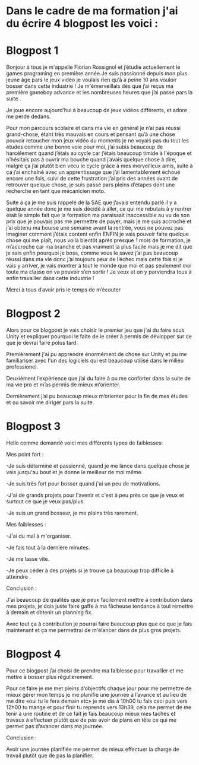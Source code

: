 # Dans le cadre de ma formation j'ai du écrire 4 blogpost les voici :

# Blogpost 1

Bonjour à tous je m'appelle  Florian Rossignol et j’étudie actuellement le games programing en première année.Je suis passionné depuis mon plus jeune âge pars le jeux vidéo je voulais rien qu’à a peine 10 ans vouloir bosser dans cette industrie ! Je m'émerveillais dés que j’ai reçus ma première gameboy advance et les nombreuses heures que j’ai passé pars la suite .

 

Je joue encore aujourd’hui à beaucoup de jeux vidéos différents, et adore me perde dedans.

Pour mon parcours scolaire et dans ma vie en général je n’ai pas réussi grand-chose, étant très mauvais en cours et pensant qu’à une chose pouvoir retoucher mon jeux vidéo du moments je ne voyais pas du tout les études comme une bonne voie pour moi, j’ai subis beaucoup de harcèlement quand j’étais au cycle car j’étais beaucoup timide à l'époque et n’hésitais pas à ouvrir ma bouche quand j’avais quelque chose à dire, malgré ça j’ai plutôt bien vécu le cycle grâce à mes merveilleux amis, suite à ça j’ai enchaîné avec un apprentissage que j’ai lamentablement échoué encore une fois, suivi de cette frustration j’ai pris des années avant de retrouver quelque chose, je suis passé pars pleins d’étapes dont une recherche en tant que mécanicien moto.

 

Suite à ça je me suis rappelé de la SAE que j’avais entendu parlé il y a quelque année donc je me suis décidé à aller, ce qui me rebutais à y rentrer était le simple fait que la formation ma paraissait inaccessible au vu de son prix que je pouvais pas me permettre de payer, mais je me suis accroché et j’ai obtenu ma bourse une semaine avant la rentrée, vous ne pouvez pas imaginer comment j’étais content enfin ENFIN je vais pouvoir faire quelque chose qui me plaît, nous voilà bientôt après presque 1 mois de formation, je m’accroche car ma branche et pas vraiment la plus facile mais je me dit que je sais enfin pourquoi je boss, comme vous le savez j’ai pas beaucoup réussi dans ma vie donc j’ai toujours peur de l’échec mais cette fois si je vais y arriver, je vais montrer à tout le monde que moi et pas seulement moi toute ma classe on va pouvoir s’en sortir ! Je veux et on y parviendra tous à enfin travailler dans cette industrie !

 

 

Merci à tous d’avoir pris le temps de m’écouter

# Blogpost 2

Alors pour ce blogpost je vais choisir le premier jeu que j'ai du faire sous Unity et expliquer pourquoi le faite de le créer à permis de dévlopper sur ce que je devrai faire polus tard.

Premièrement j'ai pu apprendre énormément de chose sur Unity et pu me familiariser avec l'un des logiciels qui est beaucoup utilisé dans le milieu professionel.

Deuxièment  l’expérience  que j’ai du faire à pu me conforter dans la suite de ma vie pro et m’as permis de mieux m’orienter.


Dernièrement j’ai pu beaucoup mieux m’orienter pour la fin de mes études et ou savoir me diriger pars la suite. 

# Blogpost 3

Hello comme demandé voici mes différents types de faiblesses:

 

Mes point fort :

 

-Je suis déterminé et passionné, quand je me lance dans quelque chose je vais jusqu'au bout et je donne le meilleur de moi même.

-Je suis très fort pour bosser quand j'ai un peu de motivations.

-J'ai de grands projets pour l'avenir et c'est à peu près ce que je veux et surtout ce que je veux pas/plus.

-Je suis un grand bosseur, je me plains très rarement.

 

Mes faiblesses :

 

-J'ai du mal à m'organiser.

-Je fais tout à la dernière minutes.

-Je me lasse vite.

-Je peux céder à des projets si je trouve ça beaucoup trop difficile à atteindre .

 

Conclusion :

J'ai beaucoup de qualités que je peux facilement mettre à contribution dans mes projets, je dois juste faire gaffe à ma fâcheuse tendance à tout remettre à demain et obtenir un planning fix.

Avec tout ça à contribution je pourrai faire beaucoup plus que ce que je fais maintenant et ça me permettrai de m'élancer dans de plus gros projets.  


# Blogpost 4

Pour ce blogpost j’ai choisi de prendre ma faiblesse pour travailler et me mettre à bosser plus régulièrement.


Pour ce faire je me met pleins d’objectifs chaque jour pour me permettre de mieux gérer mon temps 
je me planifie une journée à l’avance et au lieu de me dire  «oui tu le fera demain etc» je me dis à 10h00 tu fais ceci puis vers 12h00 tu mange et pour finir tu reprends vers 13h39, cela me permet de me tenir à une routine et de ce fait je fais beaucoup mieux mes taches et travaux à effectuer plutôt que de pas avoir de plans en tête ce qui me permet pas d’avancer dans ma journée.

Conclusion : 

Avoir une journée planifiée me permet de mieux effectuer la charge de travail plutôt que de pas la planifier.
